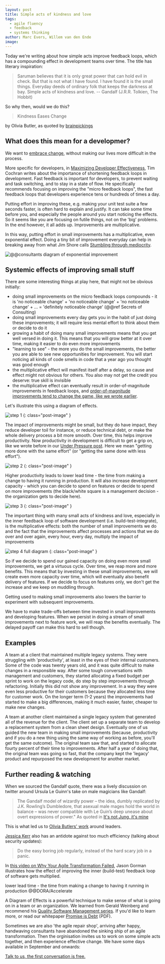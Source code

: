 ```yaml
---
layout: post
title: Simple acts of kindness and love
tags:
  - agile fluency
  - feedback
  - systems thinking
author: Marc Evers, Willem van den Ende
image: 
---
```


Today we're writing about how simple acts improve feedback loops, which has a compounding effect in development teams over time. The title has literary inspiration: 

> Saruman believes that it is only great power that can hold evil in check. But
that is not what I have found. I have found it is the small things. Everyday
deeds of ordinary folk that keeps the darkness at bay. Simple acts of kindness
and love. -- Gandalf (J.R.R. Tolkien, The Hobbit)

So why then, would we do this?

> Kindness Eases Change

by Olivia Butler, as quoted by [brainpickings](https://www.brainpickings.org/2020/08/23/octavia-butler-parable-leaders/) 

## What does this mean for a developmer?

We want to [embrace change](https://en.wikipedia.org/wiki/Extreme_programming), without making our lives more difficult in the process.

More specific for developers, in [Maximizing Developer
Effectiveness](https://martinfowler.com/articles/developer-effectiveness.html),
Tim Cochran writes about the importance of shortening feedback loops in
development. Fast feedback is important for developers, to prevent waiting and
task switching, and to stay in a state of flow. He specifically recommends
focusing on improving the "micro feedback loops", the fast feedback loops that
developers experience tens or hundreds of times a day. 

Putting effort in improving these, e.g. making your unit test suite a few
seconds faster, is often hard to explain and justify. It can take some time
before you, and especially the people around you start noticing
the effects. So it seems like you are focusing on futile things, not on the
'big' problems. In the end however, it all adds up. Improvements are
multiplicative.

In this way, putting effort in small improvements has a multiplicative, even
exponential effect. Doing a tiny bit of improvement everyday can help in
breaking away from what Jim Shore calls [Stumbling through
mediocrity](https://www.jamesshore.com/v2/blog/2009/stumbling-through-mediocrity).

![@@consultants diagram of exponential improvement]()

## Systemic effects of improving small stuff

There are some interesting things at play here, that might not be obvious
initially:
- doing small improvements on the micro feedback loops compounds - it is 'no
  noticeable change' + 'no noticeable change' + 'no noticeable change' + ... =
  'definitely noticeable change' (@@ref Secrets of Consulting)
- doing small improvements every day gets you in the habit of just doing these
  improvements; it will require less mental effort to think about them or decide
  to do it
- growing a habit of doing many small improvements means that you get well versed
  in doing it. This means that you will grow better at it over time, making it
  easier to do even more improvements
- "learning to see" - the more you do the small improvements, the better you are
  able to see new opportunities for improvement. You will start noticing all kinds of code smells in code that a year ago you
  thought was good enough
- the multiplicative effect will manifest itself after a delay, so cause and
  effect might not obvious for others. You also may not get the credit you
  deserve: true skill is invisible
- the multiplicative effect can eventually result in order-of-magnitude
  improvements in feedback loops, and
  [order-of-magnitude improvements tend to change the game, like we wrote
  earlier](/2020/11/27/paying-the-price-of-fast-tests.html).

Let's illustrate this using a diagram of effects.

![step 1](/attachments/blogposts/2021/tdd/simple-acts-of-kindness-1.jpg)
{: class="post-image" }

The impact of improvements might be small, but they do have impact, they reduce
developer toil for instance, or reduce technical debt, or make the whole
delivery process a bit more smooth. Over time, this helps improve productivity.
Now productivity in development is difficult to get a grip on, like we wrote
before in our [Under Pressure post](/2020/10/26/under-pressure.html). Here we
mean "getting more done with the same effort" (or "getting the same done with
less effort").

![step 2](/attachments/blogposts/2021/tdd/simple-acts-of-kindness-2.jpg)
{: class="post-image" }

Higher productivity leads to lower lead time - the time from making a change to
having it running in production. It will also increase development capacity -
which you can decide to spend on features or decide to spend on more
improvements (the black/white square is a management decision - the organization
gets to decide here).

![step 3](/attachments/blogposts/2021/tdd/simple-acts-of-kindness-3.jpg)
{: class="post-image" }

The important thing with many small acts of kindness and love, especially in the
inner feedback loop of software development (i.e. build-test-integrate), is the
multiplicative effects: both the number of small improvements we do and the fact
that the improvements affect processes and actions that we do over and over
again, every hour, every day, multiply the impact of improvements

![step 4 full diagram](/attachments/blogposts/2021/tdd/simple-acts-of-kindness-4.jpg)
{: class="post-image" }

So if we decide to spend our gained capacity on doing even more small
improvements, we get a virtuous cycle. Over time, we reap more and more
benefits. This means that by investing in these small improvements, we will create
even more capacity over time, which will eventually also benefit delivery of
features. If we decide to focus on features only, we don't get the increase and
we keep on muddling through.

Getting used to making small improvements also lowers the barrier to experiment with subsequent improvements.

We have to make trade-offs between time invested in small
improvements and developing features. When we persist in doing a stream of
small improvements next to feature work, we will reap the benefits eventually. The delayed
payoff can make this hard to sell though. 


## Examples

A team at a client that maintained multiple legacy systems. They were struggling
with 'productivity', at least in the eyes of their internal customers. Some of
the code was twenty years old, and it was quite difficult to make changes in a
responsible way. After some tough conversations with management and customers,
they started allocating a fixed budget per sprint to work on the legacy code, do
step by step improvements through refactoring. Initially this did not show any
improvement. In a way they were even less productive for their customers because
they allocated less time for customer work. On the longer term (1-2 years) the
improvements had started to make a big differences, making it much easier,
faster, cheaper to make new changes.

A team at another client maintained a single legacy system that generated all of the revenue for the client. The client set up a separate team to develop a replacement system from a clean sheet design. Eventually one of us guided the new team in making small improvements (because, productivity and if you do a new thing using the same way of working as before, you'll get the same outcome). The original team saw that, and started to allocate fourty percent of their time to improvements. After half a year of doing that, the original team was going so fast, that the company kept the 'legacy' product and repurposed the new development for another market.

## Further reading & watching

When we sourced the Gandalf quote, there was a lively discussion on twitter around Ursula Le Guinn's take on male magicians like Gandalf: 

>The Gandalf model of wizardly power – the idea, dumbly replicated by J.K. Rowling’s Dumbledore, that asexual male mages hold the world in balance – was never compatible with Le Guin’s deep unease about overt expressions of power." As quoted in [It's not Jung, it's mine](https://www.lrb.co.uk/the-paper/v43/n02/colin-burrow/it-s-not-jung-s-it-s-mine)

This is what led us to [Olivia Butlers' work](https://www.brainpickings.org/2020/08/23/octavia-butler-parable-leaders/) around leaders. 

[Jessica Kerr](https://jessitron.com/2021/01/18/when-costs-are-nonlinear-keep-it-small/) also has an antidote against too much efficiency (talking about security updates):
>Do the easy boring job regularly, instead of the hard scary job in a panic.

In [this video on Why Your Agile Transformation
Failed](https://www.youtube.com/watch?v=-wNH6YgZQtw), Jason Gorman illustrates
how the effect of improving the inner (build-test) feedback loop of software gets multiplied.

lower lead time - the time from making a change to having it running in production @@DORA/Accelerate

A Diagram of Effects is a powerful technique to make sense of what is going on
in a team or an organization. We learned from Gerald Weinberg and recommend
his [Quality Software Management
series](http://geraldmweinberg.com/Site/QSM_vol_1.html). If you'd like to learn
more, or read our whitepaper [Promise is
Debt](/attachments/ebooks/qwan-systems-book.pdf) (PDF).

<aside>
  <p>Sometimes we are also 'the agile repair shop', arriving after happy, handwaving consultants have abandoned the sinking ship of an agile transformation. Then the orginisation invites us to work on some simple acts together, and then experience effective change. We have some days available in September and onwards:
  </p>
  <p><div>
    <a href="/consulting">Talk to us, the first conversation is free.</a>
  </div></p>
</aside>
